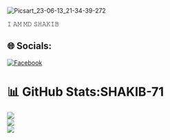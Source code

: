![Picsart_23-06-13_21-34-39-272](https://github.com/skshakib1234/Aprv/assets/111051965/1417c00b-15c5-4146-be13-1a75f31a4aa1)

𝙸 𝙰𝙼 𝙼𝙳 𝚂𝙷𝙰𝙺𝙸𝙱

## 🌐 Socials:
[![Facebook](https://img.shields.io/badge/Facebook-%231877F2.svg?logo=Facebook&logoColor=white)](https://www.facebook.com/DARKSOUL911)
# 📊 GitHub Stats:SHAKIB-71
![](https://github-readme-stats.vercel.app/api?username=SHAKIB-71&theme=dark&hide_border=false&include_all_commits=true&count_private=true)<br/>
![](https://github-readme-streak-stats.herokuapp.com/?user=SHAKIB-71&theme=dark&hide_border=false)<br/>
![](https://github-readme-stats.vercel.app/api/top-langs/?username=SHAKIB-71&theme=dark&hide_border=false&include_all_commits=true&count_private=true&layout=compact)
